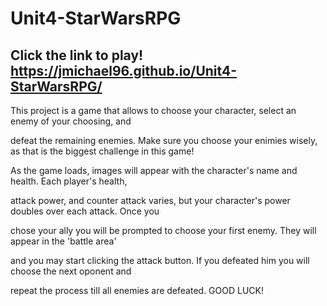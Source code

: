 # Unit4-StarWarsRPG

## Click the link to play! https://jmichael96.github.io/Unit4-StarWarsRPG/


This project is a game that allows to choose your character, select an enemy of your choosing, and 

defeat the remaining enemies. Make sure you choose your enimies wisely, as that is the biggest challenge in this game!

As the game loads, images will appear with the character's name and health. Each player's health, 

attack power, and counter attack varies, but your character's power doubles over each attack. Once you 

chose your ally you will be prompted to choose your first enemy. They will appear in the 'battle area' 

and you may start clicking the attack button. If you defeated him you will choose the next oponent and 

repeat the process till all enemies are defeated. GOOD LUCK!

